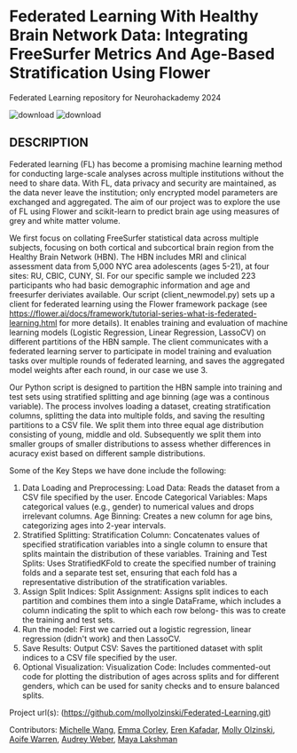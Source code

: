 # Federated Learning With Healthy Brain Network Data: Integrating FreeSurfer Metrics And Age-Based Stratification Using Flower
Federated Learning repository for Neurohackademy 2024

![download](https://github.com/user-attachments/assets/6574bff2-13c6-4b13-b17e-16008068521d)                             ![download](https://github.com/user-attachments/assets/78566728-c1f5-45cd-8a66-ea8bca29523e)


## DESCRIPTION
Federated learning (FL) has become a promising machine learning method for conducting large-scale analyses across multiple institutions without the need to share data. With FL, data privacy and security are maintained, as the data never leave the institution; only encrypted model parameters are exchanged and aggregated. The aim of our project was to explore the use of FL using Flower and scikit-learn to predict brain age using measures of grey and white matter volume. 

We first focus on collating FreeSurfer statistical data across multiple subjects, focusing on both cortical and subcortical brain region from the Healthy Brain Network (HBN). The HBN includes  MRI and clinical assessment data from 5,000 NYC area adolescents (ages 5-21), at four sites: RU, CBIC, CUNY, SI. For our specific sample we included 223 participants who had basic demographic information and age and freesurfer deriviates available. Our script (client_newmodel.py) sets up a client for federated learning using the Flower framework package (see https://flower.ai/docs/framework/tutorial-series-what-is-federated-learning.html for more details). It enables training and evaluation of machine learning models (Logistic Regression, Linear Regression, LassoCV) on different partitions of the HBN sample. The client communicates with a federated learning server to participate in model training and evaluation tasks over multiple rounds of federated learning, and saves the aggregated model weights after each round, in our case we use 3. 

Our Python script is designed to partition the HBN sample into training and test sets using stratified splitting and age binning (age was a continous variable). The process involves loading a dataset, creating stratification columns, splitting the data into multiple folds, and saving the resulting partitions to a CSV file. We split them into three equal age distribution consisting of young, middle and old. Subsequently we split them into smaller groups of smaller distributions to assess whether differences in acuracy exist based on different sample distributions. 

Some of the Key Steps we have done include the following:

1) Data Loading and Preprocessing:
Load Data: Reads the dataset from a CSV file specified by the user.
Encode Categorical Variables: Maps categorical values (e.g., gender) to numerical values and drops irrelevant columns.
Age Binning: Creates a new column for age bins, categorizing ages into 2-year intervals.
2) Stratified Splitting:
Stratification Column: Concatenates values of specified stratification variables into a single column to ensure that splits maintain the distribution of these variables.
Training and Test Splits: Uses StratifiedKFold to create the specified number of training folds and a separate test set, ensuring that each fold has a representative distribution of the stratification variables.
3) Assign Split Indices:
Split Assignment: Assigns split indices to each partition and combines them into a single DataFrame, which includes a column indicating the split to which each row belong- this was to create the training and test sets.
4) Run the model:
First we carried out a logistic regression, linear regression (didn't work) and then LassoCV.
6) Save Results:
Output CSV: Saves the partitioned dataset with split indices to a CSV file specified by the user.
7) Optional Visualization:
Visualization Code: Includes commented-out code for plotting the distribution of ages across splits and for different genders, which can be used for sanity checks and to ensure balanced splits.


Project url(s): (https://github.com/mollyolzinski/Federated-Learning.git) 

Contributors: [Michelle Wang](https://github.com/michellewang), [Emma Corley](https://github.com/emmajanecorley), [Eren Kafadar](https://github.com/kafadare), [Molly Olzinski](https://github.com/mollyolzinski), [Aoife Warren](https://github.com/AoifeWarren), [Audrey Weber](https://github.com/aweber7), [Maya Lakshman](https://github.com/mayalakshman) 




